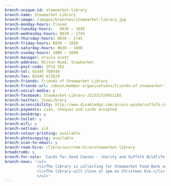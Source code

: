 ```yaml
---
branch-unique-id: stowmarket-library
branch-name: Stowmarket Library
branch-image: /images/branches/stowmarket-library.jpg
branch-monday-hours: Closed
branch-tuesday-hours:	0830 – 1845
branch-wednesday-hours: 0830 – 1745
branch-thursday-hours: 0830 – 1745
branch-friday-hours: 0830 – 1830
branch-saturday-hours: 0830 – 1600
branch-sunday-hours: 1000 – 1600
branch-manager: Ursula Scott
branch-address: Milton Road, Stowmarket
branch-post-code: IP14 1EX
branch-tel: 01449 700549
branch-fax: 01449 672629
branch-friends: Friends of Stowmarket Library
branch-friends-url: /about/member-organisations/friends-of-stowmarket-library
branch-social-media: y
branch-facebook: Stowmarket-Library-252331724951185
branch-twitter: StowLibrary
branch-accessibility: http://www.disabledgo.com/access-guide/suffolk-county-council/stowmarket-library-2
branch-payments: cash, cheques and cards accepted
branch-bookdrop: y
branch-toilet: y
branch-wifi: y
branch-netloan: old
branch-colour-printing: available
branch-photocopying: available
branch-scan-to-email: y
branch-room-hire: /libraries/room-hire/stowmarket-library
breadcrumb: y
branch-for-sale: 'Cards for Good Causes - charity and Suffolk Wildlife Christmas cards.'
branch-news: '<ul>
              <li>The library is collecting for Stowmarket Food Bank over the Christmas period.</li>
              <li>The library will close at 1pm on Christmas Eve.</li>
              </ul>'
---
```

